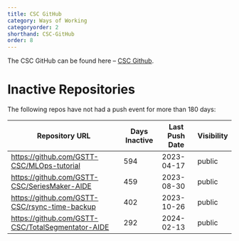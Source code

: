 ```yaml
---
title: CSC GitHub
category: Ways of Working
categoryorder: 2
shorthand: CSC-GitHub
order: 8
---
```


The CSC GitHub can be found here – <a href="https://github.com/GSTT-CSC/">CSC Github</a>.

# Inactive Repositories

The following repos have not had a push event for more than 180 days:

| Repository URL | Days Inactive | Last Push Date | Visibility |
| --- | --- | --- | --- |
| https://github.com/GSTT-CSC/MLOps-tutorial | 594 | 2023-04-17 | public |
| https://github.com/GSTT-CSC/SeriesMaker-AIDE | 459 | 2023-08-30 | public |
| https://github.com/GSTT-CSC/rsync-time-backup | 402 | 2023-10-26 | public |
| https://github.com/GSTT-CSC/TotalSegmentator-AIDE | 292 | 2024-02-13 | public |
